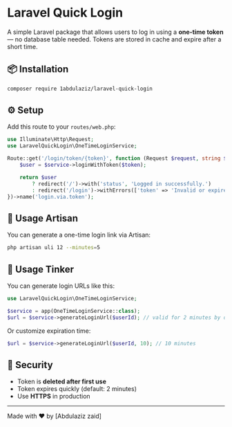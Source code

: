 # Laravel Quick Login

A simple Laravel package that allows users to log in using a **one-time token** — no database table needed. Tokens are stored in cache and expire after a short time.

## 📦 Installation

```bash
composer require 1abdulaziz/laravel-quick-login
```

## ⚙️ Setup

Add this route to your `routes/web.php`:

```php
use Illuminate\Http\Request;
use LaravelQuickLogin\OneTimeLoginService;

Route::get('/login/token/{token}', function (Request $request, string $token, OneTimeLoginService $service) {
    $user = $service->loginWithToken($token);

    return $user
        ? redirect('/')->with('status', 'Logged in successfully.')
        : redirect('/login')->withErrors(['token' => 'Invalid or expired token.']);
})->name('login.via.token');
```

## 🧪 Usage Artisan

You can generate a one-time login link via Artisan:

```bash
php artisan uli 12 --minutes=5
```

## 🚀 Usage Tinker

You can generate login URLs like this:

```php
use LaravelQuickLogin\OneTimeLoginService;

$service = app(OneTimeLoginService::class);
$url = $service->generateLoginUrl($userId); // valid for 2 minutes by default
```

Or customize expiration time:

```php
$url = $service->generateLoginUrl($userId, 10); // 10 minutes
```

## 🔐 Security

- Token is **deleted after first use**
- Token expires quickly (default: 2 minutes)
- Use **HTTPS** in production

---

Made with ❤️ by [Abdulaziz zaid]
